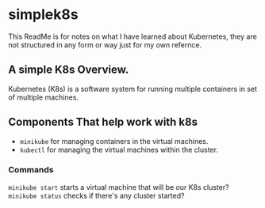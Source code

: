 # simplek8s
This ReadMe is for notes on what I have learned about Kubernetes, they are not structured in any form or way just for my own refernce.

## A simple K8s Overview.
Kubernetes (K8s) is a software system for running multiple containers in set of multiple machines.

## Components That help work with k8s
- `minikube` for managing containers in the virtual machines.
- `kubectl` for managing the virtual machines within the cluster.

### Commands
`minikube start` starts a virtual machine that will be our K8s cluster?
`minikube status` checks if there's any cluster started?